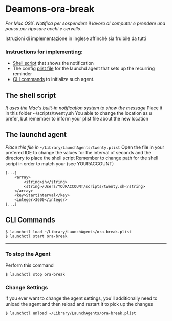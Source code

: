# Deamons-ora-break
_Per Mac OSX. Notifica per sospendere il lavoro al computer e prendere una pausa per riposare occhi e cervello_.

Istruzioni di implementazione in inglese affinchè sia fruibile da tutti

### Instructions for implementing:

- [Shell script](https://github.com/riettotek/Deamons-ora-break/edit/main/README.md#the-shell-script) that shows the notification
- The config [plist file](https://github.com/riettotek/Deamons-ora-break/edit/main/README.md#the-launchd-agent) for the launchd agent that sets up the recurring reminder
- [CLI commands](https://github.com/riettotek/Deamons-ora-break/edit/main/README.md#CLI-Commands) to initialize such agent.

## The shell script 
_It uses the Mac's built-in notification system to show the message_
Place it in this folder ~/scripts/twenty.sh
You able to change the location as u prefer, but remember to inform your plist file about the new location

## The launchd agent
_Place this file in_ `~/Library/LaunchAgents/twenty.plist`
Open the file in your prefered IDE to change the values for the interval of seconds and the directory to place the shell script 
Remember to change path for the shell script in order to match your (see YOURACCOUNT)
```
[...]
    <array>
        <string>sh</string>
        <string>/Users/YOURACCOUNT/scripts/twenty.sh</string>
    </array>
    <key>StartInterval</key>
    <integer>3600</integer>
[...]
```
## CLI Commands
```
$ launchctl load ~/Library/LaunchAgents/ora-break.plist 
$ launchctl start ora-break
```
-----
### To stop the Agent
Perform this command
```
$ launchctl stop ora-break
```
### Change Settings
if you ever want to change the agent settings, you'll additionally need to unload the agent and then reload and restart it to pick up the changes
```
$ launchctl unload ~/Library/LaunchAgents/ora-break.plist
```
